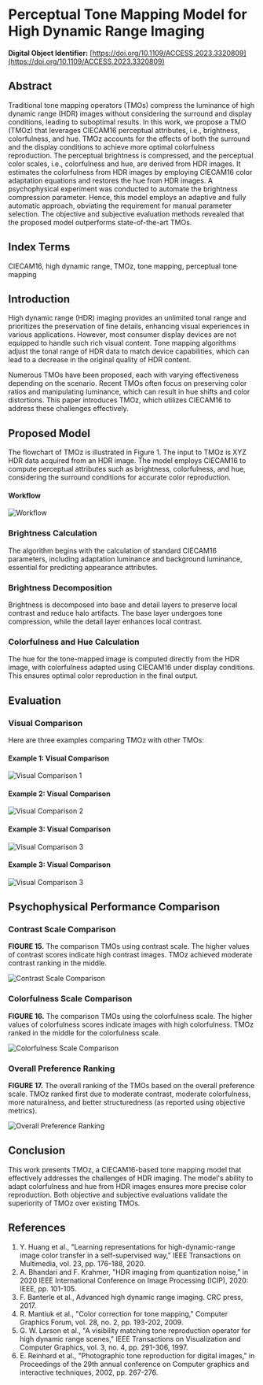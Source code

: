 # Perceptual Tone Mapping Model for High Dynamic Range Imaging

**Digital Object Identifier:** [https://doi.org/10.1109/ACCESS.2023.3320809](https://doi.org/10.1109/ACCESS.2023.3320809)

## Abstract

Traditional tone mapping operators (TMOs) compress the luminance of high dynamic range (HDR) images without considering the surround and display conditions, leading to suboptimal results. In this work, we propose a TMO (TMOz) that leverages CIECAM16 perceptual attributes, i.e., brightness, colorfulness, and hue. TMOz accounts for the effects of both the surround and the display conditions to achieve more optimal colorfulness reproduction. The perceptual brightness is compressed, and the perceptual color scales, i.e., colorfulness and hue, are derived from HDR images. It estimates the colorfulness from HDR images by employing CIECAM16 color adaptation equations and restores the hue from HDR images. A psychophysical experiment was conducted to automate the brightness compression parameter. Hence, this model employs an adaptive and fully automatic approach, obviating the requirement for manual parameter selection. The objective and subjective evaluation methods revealed that the proposed model outperforms state-of-the-art TMOs.

## Index Terms

CIECAM16, high dynamic range, TMOz, tone mapping, perceptual tone mapping

## Introduction

High dynamic range (HDR) imaging provides an unlimited tonal range and prioritizes the preservation of fine details, enhancing visual experiences in various applications. However, most consumer display devices are not equipped to handle such rich visual content. Tone mapping algorithms adjust the tonal range of HDR data to match device capabilities, which can lead to a decrease in the original quality of HDR content.

Numerous TMOs have been proposed, each with varying effectiveness depending on the scenario. Recent TMOs often focus on preserving color ratios and manipulating luminance, which can result in hue shifts and color distortions. This paper introduces TMOz, which utilizes CIECAM16 to address these challenges effectively.

## Proposed Model

The flowchart of TMOz is illustrated in Figure 1. The input to TMOz is XYZ HDR data acquired from an HDR image. The model employs CIECAM16 to compute perceptual attributes such as brightness, colorfulness, and hue, considering the surround conditions for accurate color reproduction.
#### Workflow

![Workflow](Images/workflow.jpg)
### Brightness Calculation

The algorithm begins with the calculation of standard CIECAM16 parameters, including adaptation luminance and background luminance, essential for predicting appearance attributes.

### Brightness Decomposition

Brightness is decomposed into base and detail layers to preserve local contrast and reduce halo artifacts. The base layer undergoes tone compression, while the detail layer enhances local contrast.

### Colorfulness and Hue Calculation

The hue for the tone-mapped image is computed directly from the HDR image, with colorfulness adapted using CIECAM16 under display conditions. This ensures optimal color reproduction in the final output.

## Evaluation

### Visual Comparison

Here are three examples comparing TMOz with other TMOs:

#### Example 1: Visual Comparison

![Visual Comparison 1](Images/example1.jpg)

#### Example 2: Visual Comparison

![Visual Comparison 2](Images/example2.jpg)

#### Example 3: Visual Comparison

![Visual Comparison 3](Images/example3.jpg)
#### Example 3: Visual Comparison

![Visual Comparison 3](Images/example4.jpg)

## Psychophysical Performance Comparison

### Contrast Scale Comparison

**FIGURE 15.** The comparison TMOs using contrast scale. The higher values of contrast scores indicate high contrast images. TMOz achieved moderate contrast ranking in the middle.

![Contrast Scale Comparison](Images/contrast_scale.jpg)

### Colorfulness Scale Comparison

**FIGURE 16.** The comparison TMOs using the colorfulness scale. The higher values of colorfulness scores indicate images with high colorfulness. TMOz ranked in the middle for the colorfulness scale.

![Colorfulness Scale Comparison](Images/colorfulness_scale.jpg)

### Overall Preference Ranking

**FIGURE 17.** The overall ranking of the TMOs based on the overall preference scale. TMOz ranked first due to moderate contrast, moderate colorfulness, more naturalness, and better structuredness (as reported using objective metrics).

![Overall Preference Ranking](Images/overall_preference.png)

## Conclusion

This work presents TMOz, a CIECAM16-based tone mapping model that effectively addresses the challenges of HDR imaging. The model's ability to adapt colorfulness and hue from HDR images ensures more precise color reproduction. Both objective and subjective evaluations validate the superiority of TMOz over existing TMOs.

## References

1. Y. Huang et al., "Learning representations for high-dynamic-range image color transfer in a self-supervised way," IEEE Transactions on Multimedia, vol. 23, pp. 176-188, 2020.
2. A. Bhandari and F. Krahmer, "HDR imaging from quantization noise," in 2020 IEEE International Conference on Image Processing (ICIP), 2020: IEEE, pp. 101-105.
3. F. Banterle et al., Advanced high dynamic range imaging. CRC press, 2017.
4. R. Mantiuk et al., "Color correction for tone mapping," Computer Graphics Forum, vol. 28, no. 2, pp. 193-202, 2009.
5. G. W. Larson et al., "A visibility matching tone reproduction operator for high dynamic range scenes," IEEE Transactions on Visualization and Computer Graphics, vol. 3, no. 4, pp. 291-306, 1997.
6. E. Reinhard et al., "Photographic tone reproduction for digital images," in Proceedings of the 29th annual conference on Computer graphics and interactive techniques, 2002, pp. 267-276.




